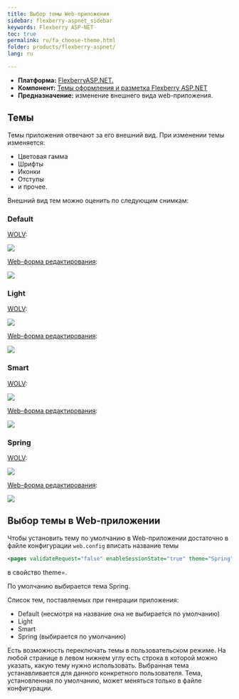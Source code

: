 ```yaml
---
title: Выбор темы Web-приложения
sidebar: flexberry-aspnet_sidebar
keywords: Flexberry ASP-NET
toc: true
permalink: ru/fa_choose-theme.html
folder: products/flexberry-aspnet/
lang: ru

---
```


* **Платформа:** [FlexberryASP.NET.](fa_flexberry-asp-net.html)
* **Компонент:** [Темы оформления и разметка Flexberry ASP.NET](fa_flexberry-asp-net-themes.html)
* **Предназначение:** изменение внешнего вида web-приложения.

## Темы
Темы приложения отвечают за его внешний вид. При изменении темы изменяется:

* Цветовая гамма
* Шрифты
* Иконки
* Отступы
* и прочее.

Внешний вид тем можно оценить по следующим снимкам:

### Default

[WOLV](fa_web-object-list-view.html):

![](/images/pages/products/flexberry-aspnet/themes/default.png)

[Web-форма редактирования](fa_web-edit-form.html):

![](/images/pages/products/flexberry-aspnet/themes/edit-page-default.png)

### Light
[WOLV](fa_web-object-list-view.html):

![](/images/pages/products/flexberry-aspnet/themes/light.png)

[Web-форма редактирования](fa_web-edit-form.html):

![](/images/pages/products/flexberry-aspnet/themes/edit-page-light.png)

### Smart
[WOLV](fa_web-object-list-view.html):

![](/images/pages/products/flexberry-aspnet/themes/smart.png)

[Web-форма редактирования](fa_web-edit-form.html):

![](/images/pages/products/flexberry-aspnet/themes/edit-page-smart.png)

### Spring
[WOLV](fa_web-object-list-view.html):

![](/images/pages/products/flexberry-aspnet/themes/spring.png)

[Web-форма редактирования](fa_web-edit-form.html):

![](/images/pages/products/flexberry-aspnet/themes/edit-page-spring.png)

## Выбор темы в Web-приложении
Чтобы установить тему по умолчанию в Web-приложении достаточно в файле конфигурации `web.config` вписать название темы

```xml
<pages validateRequest="false" enableSessionState="true" theme="Spring" maintainScrollPositionOnPostBack="true">
```

в свойство theme=.

По умолчанию выбирается тема Spring.

Список тем, поставляемых при генерации приложения:

* Default (несмотря на название она не выбирается по умолчанию)
* Light
* Smart
* Spring (выбирается по умолчанию)

Есть возможность переключать темы в пользовательском режиме. На любой странице в левом нижнем углу есть строка в которой можно указать, какую тему нужно
использовать. Выбранная тема устанавливается для данного конкретного пользователя. Тема, установленная по умолчанию, может меняться только в файле конфигурации. 
